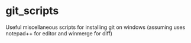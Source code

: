 git_scripts
===========

Useful miscellaneous scripts for installing git on windows (assuming uses notepad++ for editor and winmerge for diff)